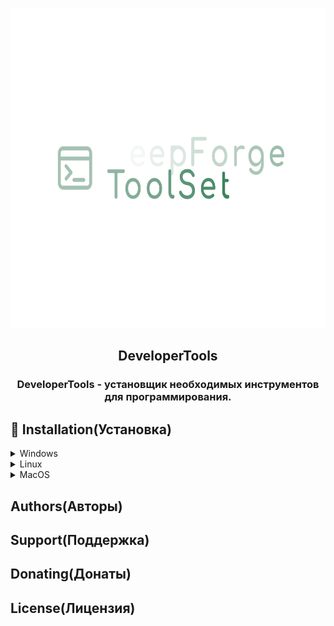 <p align="center"><img height="512" width="512" src="Logo/MainLogo.png"></p>

<h2 align="center">DeveloperTools</h2>
<h3 align="center">DeveloperTools - установщик необходимых инструментов для программирования.</h3>

## 🚀 Installation(Установка)

<details>
<summary>Windows</summary>
<a href="https://github.com/DigitalBitTechnologies/DeveloperTools/releases/tag/InstallerDeveloperTools_win_amd64">Download for amd64(Загрузить для amd64)</a>
</details>
<details>
<summary>Linux</summary>
<a href="https://github.com/DigitalBitTechnologies/DeveloperTools/releases/tag/InstallerDeveloperTools_linux_amd64">Download for amd64(Загрузить для amd64)</a>
</details>
<details>
<summary>MacOS</summary>
<a href="https://github.com/DigitalBitTechnologies/DeveloperTools/releases/tag/InstallerDeveloperTools_macos_amd64">Download for amd64(Загрузить для amd64)</a>
</details>

## Authors(Авторы)
## Support(Поддержка)
## Donating(Донаты)
## License(Лицензия)
